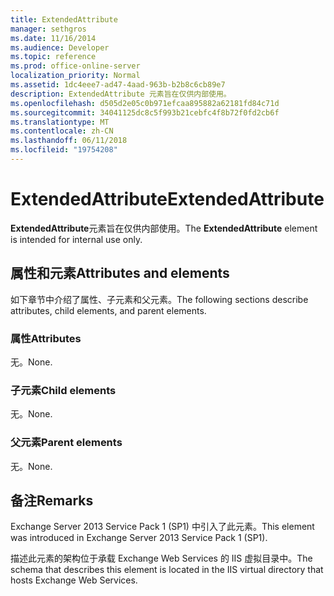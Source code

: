 ```yaml
---
title: ExtendedAttribute
manager: sethgros
ms.date: 11/16/2014
ms.audience: Developer
ms.topic: reference
ms.prod: office-online-server
localization_priority: Normal
ms.assetid: 1dc4eee7-ad47-4aad-963b-b2b8c6cb89e7
description: ExtendedAttribute 元素旨在仅供内部使用。
ms.openlocfilehash: d505d2e05c0b971efcaa895882a62181fd84c71d
ms.sourcegitcommit: 34041125dc8c5f993b21cebfc4f8b72f0fd2cb6f
ms.translationtype: MT
ms.contentlocale: zh-CN
ms.lasthandoff: 06/11/2018
ms.locfileid: "19754208"
---
```

# <a name="extendedattribute"></a><span data-ttu-id="0f3dc-103">ExtendedAttribute</span><span class="sxs-lookup"><span data-stu-id="0f3dc-103">ExtendedAttribute</span></span>

<span data-ttu-id="0f3dc-104">**ExtendedAttribute**元素旨在仅供内部使用。</span><span class="sxs-lookup"><span data-stu-id="0f3dc-104">The **ExtendedAttribute** element is intended for internal use only.</span></span> 

## <a name="attributes-and-elements"></a><span data-ttu-id="0f3dc-105">属性和元素</span><span class="sxs-lookup"><span data-stu-id="0f3dc-105">Attributes and elements</span></span>

<span data-ttu-id="0f3dc-106">如下章节中介绍了属性、子元素和父元素。</span><span class="sxs-lookup"><span data-stu-id="0f3dc-106">The following sections describe attributes, child elements, and parent elements.</span></span>
  
### <a name="attributes"></a><span data-ttu-id="0f3dc-107">属性</span><span class="sxs-lookup"><span data-stu-id="0f3dc-107">Attributes</span></span>

<span data-ttu-id="0f3dc-108">无。</span><span class="sxs-lookup"><span data-stu-id="0f3dc-108">None.</span></span>
  
### <a name="child-elements"></a><span data-ttu-id="0f3dc-109">子元素</span><span class="sxs-lookup"><span data-stu-id="0f3dc-109">Child elements</span></span>

<span data-ttu-id="0f3dc-110">无。</span><span class="sxs-lookup"><span data-stu-id="0f3dc-110">None.</span></span>
  
### <a name="parent-elements"></a><span data-ttu-id="0f3dc-111">父元素</span><span class="sxs-lookup"><span data-stu-id="0f3dc-111">Parent elements</span></span>

<span data-ttu-id="0f3dc-112">无。</span><span class="sxs-lookup"><span data-stu-id="0f3dc-112">None.</span></span>
  
## <a name="remarks"></a><span data-ttu-id="0f3dc-113">备注</span><span class="sxs-lookup"><span data-stu-id="0f3dc-113">Remarks</span></span>

<span data-ttu-id="0f3dc-114">Exchange Server 2013 Service Pack 1 (SP1) 中引入了此元素。</span><span class="sxs-lookup"><span data-stu-id="0f3dc-114">This element was introduced in Exchange Server 2013 Service Pack 1 (SP1).</span></span>
  
<span data-ttu-id="0f3dc-115">描述此元素的架构位于承载 Exchange Web Services 的 IIS 虚拟目录中。</span><span class="sxs-lookup"><span data-stu-id="0f3dc-115">The schema that describes this element is located in the IIS virtual directory that hosts Exchange Web Services.</span></span>
  

